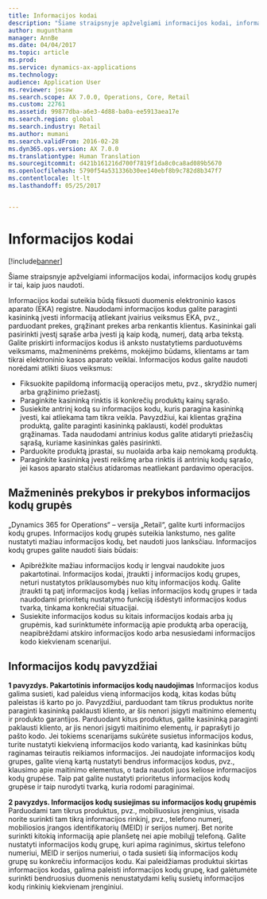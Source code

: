 ```yaml
---
title: Informacijos kodai
description: "Šiame straipsnyje apžvelgiami informacijos kodai, informacijos kodų grupės ir tai, kaip juos naudoti."
author: mugunthanm
manager: AnnBe
ms.date: 04/04/2017
ms.topic: article
ms.prod: 
ms.service: dynamics-ax-applications
ms.technology: 
audience: Application User
ms.reviewer: josaw
ms.search.scope: AX 7.0.0, Operations, Core, Retail
ms.custom: 22761
ms.assetid: 99877dba-a6e3-4d88-ba0a-ee5913aea17e
ms.search.region: global
ms.search.industry: Retail
ms.author: mumani
ms.search.validFrom: 2016-02-28
ms.dyn365.ops.version: AX 7.0.0
ms.translationtype: Human Translation
ms.sourcegitcommit: d421b161216d700f7819f1da8c0ca8ad089b5670
ms.openlocfilehash: 5790f54a531336b30ee140ebf8b9c782d8b347f7
ms.contentlocale: lt-lt
ms.lasthandoff: 05/25/2017


---
```


# <a name="info-codes"></a>Informacijos kodai

[!include[banner](includes/banner.md)]


Šiame straipsnyje apžvelgiami informacijos kodai, informacijos kodų grupės ir tai, kaip juos naudoti.

Informacijos kodai suteikia būdą fiksuoti duomenis elektroninio kasos aparato (EKA) registre. Naudodami informacijos kodus galite paraginti kasininką įvesti informaciją atliekant įvairius veiksmus EKA, pvz., parduodant prekes, grąžinant prekes arba renkantis klientus. Kasininkai gali pasirinkti įvestį sąraše arba įvesti ją kaip kodą, numerį, datą arba tekstą. Galite priskirti informacijos kodus iš anksto nustatytiems parduotuvėms veiksmams, mažmeninėms prekėms, mokėjimo būdams, klientams ar tam tikrai elektroninio kasos aparato veiklai. Informacijos kodus galite naudoti norėdami atlikti šiuos veiksmus:
-   Fiksuokite papildomą informaciją operacijos metu, pvz., skrydžio numerį arba grąžinimo priežastį.
-   Paraginkite kasininką rinktis iš konkrečių produktų kainų sąrašo.
-   Susiekite antrinį kodą su informacijos kodu, kuris paragina kasininką įvesti, kai atliekama tam tikra veikla. Pavyzdžiui, kai klientas grąžina produktą, galite paraginti kasininką paklausti, kodėl produktas grąžinamas. Tada naudodami antrinius kodus galite atidaryti priežasčių sąrašą, kuriame kasininkas galės pasirinkti.
-   Parduokite produktą įprastai, su nuolaida arba kaip nemokamą produktą.
-   Paraginkite kasininką įvesti reikšmę arba rinktis iš antrinių kodų sąrašo, jei kasos aparato stalčius atidaromas neatliekant pardavimo operacijos.

## <a name="info-codes-group-in-retail-and-commerce"></a>Mažmeninės prekybos ir prekybos informacijos kodų grupės
„Dynamics 365 for Operations“ – versija „Retail“, galite kurti informacijos kodų grupes. Informacijos kodų grupės suteikia lankstumo, nes galite nustatyti mažiau informacijos kodų, bet naudoti juos lanksčiau. Informacijos kodų grupes galite naudoti šiais būdais:
-   Apibrėžkite mažiau informacijos kodų ir lengvai naudokite juos pakartotinai. Informacijos kodai, įtraukti į informacijos kodų grupes, neturi nustatytos priklausomybės nuo kitų informacijos kodų. Galite įtraukti tą patį informacijos kodą į kelias informacijos kodų grupes ir tada naudodami prioritetų nustatymo funkciją išdėstyti informacijos kodus tvarka, tinkama konkrečiai situacijai.
-   Susiekite informacijos kodus su kitais informacijos kodais arba jų grupėmis, kad surinktumėte informaciją apie produktą arba operaciją, neapibrėždami atskiro informacijos kodo arba nesusiedami informacijos kodo kiekvienam scenarijui.

## <a name="info-code-examples"></a>Informacijos kodų pavyzdžiai
**1 pavyzdys. Pakartotinis informacijos kodų naudojimas** Informacijos kodus galima susieti, kad paleidus vieną informacijos kodą, kitas kodas būtų paleistas iš karto po jo. Pavyzdžiui, parduodant tam tikrus produktus norite paraginti kasininką paklausti kliento, ar šis nenori įsigyti maitinimo elementų ir produkto garantijos. Parduodant kitus produktus, galite kasininką paraginti paklausti kliento, ar jis nenori įsigyti maitinimo elementų, ir paprašyti jo pašto kodo. Jei tokiems scenarijams sukūrėte susietus informacijos kodus, turite nustatyti kiekvieną informacijos kodo variantą, kad kasininkas būtų raginamas teirautis reikiamos informacijos. Jei naudojate informacijos kodų grupes, galite vieną kartą nustatyti bendrus informacijos kodus, pvz., klausimo apie maitinimo elementus, o tada naudoti juos keliose informacijos kodų grupėse. Taip pat galite nustatyti prioritetus informacijos kodų grupėse ir taip nurodyti tvarką, kuria rodomi paraginimai.


**2 pavyzdys. Informacijos kodų susiejimas su informacijos kodų grupėmis** Parduodami tam tikrus produktus, pvz., mobiliuosius įrenginius, visada norite surinkti tam tikrą informacijos rinkinį, pvz., telefono numerį, mobiliosios įrangos identifikatorių (MEID) ir serijos numerį. Bet norite surinkti kitokią informaciją apie planšetę nei apie mobilųjį telefoną. Galite nustatyti informacijos kodų grupę, kuri apima raginimus, skirtus telefono numeriui, MEID ir serijos numeriui, o tada susieti šią informacijos kodų grupę su konkrečiu informacijos kodu. Kai paleidžiamas produktui skirtas informacijos kodas, galima paleisti informacijos kodų grupę, kad galėtumėte surinkti bendruosius duomenis nenustatydami kelių susietų informacijos kodų rinkinių kiekvienam įrenginiui.

 



